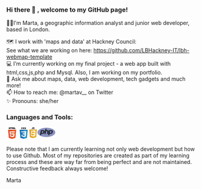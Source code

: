 ### Hi there 👋 , welcome to my GitHub page! 

👩🏻‍I'm Marta, a geographic information analyst and junior web developer, based in London.  

🗺️ I work with 'maps and data' at Hackney Council: <br> See what we are working on here: https://github.com/LBHackney-IT/lbh-webmap-template <br>
💻 I’m currently working on my final project - a web app built with html,css,js,php and Mysql. Also, I am working on my portfolio.<br>
💬 Ask me about maps, data, web development, tech gadgets and much more! <br>
📫 How to reach me: @martav__ on Twitter <br>
✨ Pronouns: she/her 

### Languages and Tools:

<a href="https://www.w3.org/html/" target="_blank"><img align="left" alt="HTML5" width="30px" src="https://raw.githubusercontent.com/github/explore/80688e429a7d4ef2fca1e82350fe8e3517d3494d/topics/html/html.png" /></a>
<a href="https://www.w3schools.com/css/" target="_blank"><img align="left" alt="CSS3" width="30px" src="https://raw.githubusercontent.com/github/explore/80688e429a7d4ef2fca1e82350fe8e3517d3494d/topics/css/css.png" /></a>
<a href="https://www.w3schools.com/js/" target="_blank"><img align="left" alt="JS" width="20px" src="https://github.com/martavj/resources/blob/main/js.png" /></a>
<a href="https://www.w3schools.com/php/" target="_blank"><img align="left" alt="PHP" width="50px" src="https://github.com/martavj/resources/blob/main/php.png" /></a>

<br />
<br />

Please note that I am currently learning not only web development but how to use Github. Most of my repositories are created as part of my learning process and these are way far from being perfect and are not maintained. Constructive feedback always welcome!

Marta 

<!--
**martavj/martavj** is a ✨ _special_ ✨ repository because its `README.md` (this file) appears on your GitHub profile.

Here are some ideas to get you started:

- 🔭 I’m currently working on ...
- 🌱 I’m currently learning ...
- 👯 I’m looking to collaborate on ...
- 🤔 I’m looking for help with ...
- 💬 Ask me about ...
- 📫 How to reach me: http://www.martavillalobos.xyz
- 😄 Pronouns: ...
- ⚡ Fun fact: ...
-->
